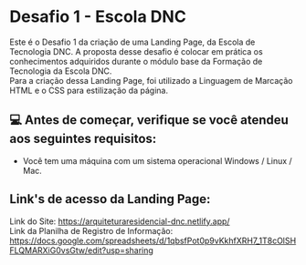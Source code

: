 # Desafio 1 - Escola DNC
Este é o Desafio 1 da criação de uma Landing Page, da Escola de Tecnologia DNC. A proposta desse desafio é colocar em prática os conhecimentos adquiridos durante o módulo base da Formação de Tecnologia da Escola DNC.     
Para a criação dessa Landing Page, foi utilizado a Linguagem de Marcação HTML e o CSS para estilização da página.

## 💻 Antes de começar, verifique se você atendeu aos seguintes requisitos:

- Você tem uma máquina com um sistema operacional Windows / Linux / Mac.

## Link's de acesso da Landing Page: 

Link do Site: https://arquiteturaresidencial-dnc.netlify.app/  
Link da Planilha de Registro de Informação: https://docs.google.com/spreadsheets/d/1qbsfPot0p9vKkhfXRH7_1T8cOlSHFLQMARXiG0vsGtw/edit?usp=sharing

